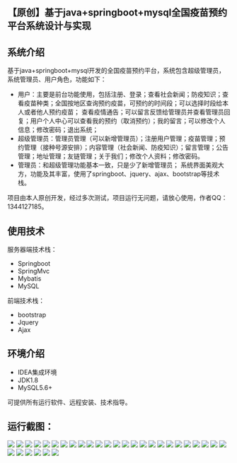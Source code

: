 ## 【原创】基于java+springboot+mysql全国疫苗预约平台系统设计与实现

## 系统介绍

基于java+springboot+mysql开发的全国疫苗预约平台，系统包含超级管理员，系统管理员、用户角色，功能如下：
- 用户：主要是前台功能使用，包括注册、登录；查看社会新闻；防疫知识；查看疫苗种类；全国按地区查询预约疫苗，可预约的时间段；可以选择时段给本人或者他人预约疫苗；
查看疫情通告；可以留言反馈给管理员并查看管理员回复；用户个人中心可以查看我的预约（取消预约）；我的留言；可以修改个人信息；修改密码；退出系统；
- 超级管理员：管理员管理（可以新增管理员）；注册用户管理；疫苗管理；预约管理（接种号源安排）；内容管理（社会新闻、防疫知识）；留言管理；公告管理；地址管理；友链管理；关于我们；修改个人资料；修改密码。
- 管理员：和超级管理功能基本一致，只是少了新增管理员；
系统界面美观大方，功能及其丰富，使用了springboot、jquery、ajax、bootstrap等技术栈。

项目由本人原创开发，经过多次测试，项目运行无问题，请放心使用，作者QQ：1344127185。

## 使用技术

服务器端技术栈：

- Springboot
- SpringMvc
- Mybatis
- MySQL

前端技术栈：

- bootstrap
- Jquery
- Ajax

## 环境介绍

- IDEA集成环境
- JDK1.8
- MySQL5.6+

可提供所有运行软件、远程安装、技术指导。

## 运行截图：
![](https://github.com/itcoderyhl/vaccine-boot/blob/main/images/2.png)
![](https://github.com/itcoderyhl/vaccine-boot/blob/main/images/3.png)
![](https://github.com/itcoderyhl/vaccine-boot/blob/main/images/4.png)
![](https://github.com/itcoderyhl/vaccine-boot/blob/main/images/5.png)
![](https://github.com/itcoderyhl/vaccine-boot/blob/main/images/6.png)
![](https://github.com/itcoderyhl/vaccine-boot/blob/main/images/7.png)
![](https://github.com/itcoderyhl/vaccine-boot/blob/main/images/8.png)
![](https://github.com/itcoderyhl/vaccine-boot/blob/main/images/9.png)
![](https://github.com/itcoderyhl/vaccine-boot/blob/main/images/10.png)
![](https://github.com/itcoderyhl/vaccine-boot/blob/main/images/11.png)
![](https://github.com/itcoderyhl/vaccine-boot/blob/main/images/12.png)
![](https://github.com/itcoderyhl/vaccine-boot/blob/main/images/13.png)
![](https://github.com/itcoderyhl/vaccine-boot/blob/main/images/14.png)
![](https://github.com/itcoderyhl/vaccine-boot/blob/main/images/15.png)
![](https://github.com/itcoderyhl/vaccine-boot/blob/main/images/16.png)
![](https://github.com/itcoderyhl/vaccine-boot/blob/main/images/17.png)
![](https://github.com/itcoderyhl/vaccine-boot/blob/main/images/18.png)
![](https://github.com/itcoderyhl/vaccine-boot/blob/main/images/19.png)
![](https://github.com/itcoderyhl/vaccine-boot/blob/main/images/20.png)
![](https://github.com/itcoderyhl/vaccine-boot/blob/main/images/21.png)
![](https://github.com/itcoderyhl/vaccine-boot/blob/main/images/22.png)
![](https://github.com/itcoderyhl/vaccine-boot/blob/main/images/23.png)
![](https://github.com/itcoderyhl/vaccine-boot/blob/main/images/24.png)
![](https://github.com/itcoderyhl/vaccine-boot/blob/main/images/25.png)
![](https://github.com/itcoderyhl/vaccine-boot/blob/main/images/26.png)
![](https://github.com/itcoderyhl/vaccine-boot/blob/main/images/27.png)
![](https://github.com/itcoderyhl/vaccine-boot/blob/main/images/28.png)
![](https://github.com/itcoderyhl/vaccine-boot/blob/main/images/29.png)
![](https://github.com/itcoderyhl/vaccine-boot/blob/main/images/30.png)
![](https://github.com/itcoderyhl/vaccine-boot/blob/main/images/31.png)
![](https://github.com/itcoderyhl/vaccine-boot/blob/main/images/32.png)

